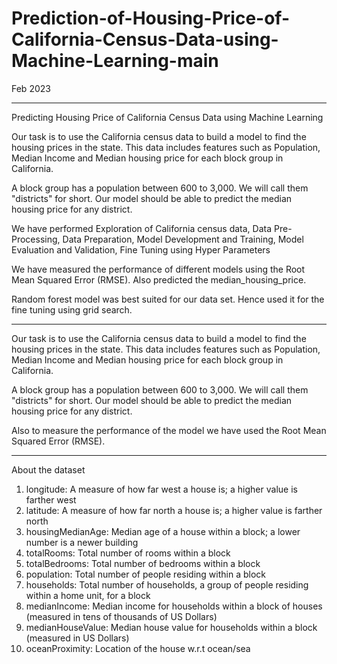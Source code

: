 # Prediction-of-Housing-Price-of-California-Census-Data-using-Machine-Learning-main

Feb 2023

---------------

Predicting Housing Price of California Census Data using Machine Learning

Our task is to use the California census data to build a model to find the housing prices in the state. This data includes features such as Population, Median Income and Median housing price for each block group in California.

A block group has a population between 600 to 3,000. We will call them "districts" for short. Our model should be able to predict the median housing price for any district.

We have performed Exploration of California census data, Data Pre-Processing, Data Preparation, Model Development and Training, Model Evaluation and Validation, Fine Tuning using Hyper Parameters

We have measured the performance of different models using the Root Mean Squared Error (RMSE). Also predicted the median_housing_price.

Random forest model was best suited for our data set. Hence used it for the fine tuning using grid search.

------------

Our task is to use the California census data to build a model to find the housing prices in the state. This data includes features such as Population, Median Income and Median housing price for each block group in California.

A block group has a population between 600 to 3,000. We will call them "districts" for short. Our model should be able to predict the median housing price for any district.

Also to measure the performance of the model we have used the Root Mean Squared Error (RMSE).

-------------
About the dataset

1. longitude: A measure of how far west a house is; a higher value is farther west
2. latitude: A measure of how far north a house is; a higher value is farther north
3. housingMedianAge: Median age of a house within a block; a lower number is a newer building
4. totalRooms: Total number of rooms within a block
5. totalBedrooms: Total number of bedrooms within a block
6. population: Total number of people residing within a block
7. households: Total number of households, a group of people residing within a home unit, for a block
8. medianIncome: Median income for households within a block of houses (measured in tens of thousands of US Dollars)
9. medianHouseValue: Median house value for households within a block (measured in US Dollars)
10. oceanProximity: Location of the house w.r.t ocean/sea
